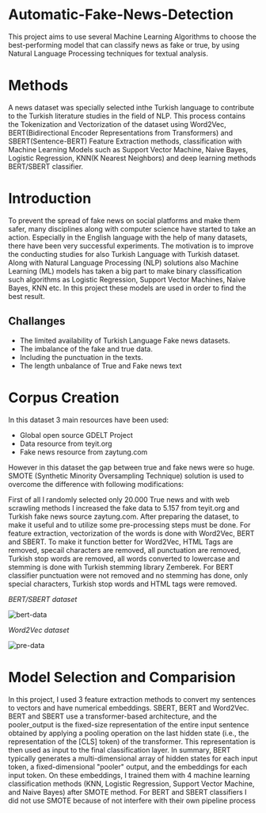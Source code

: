 # Automatic-Fake-News-Detection
This project aims to use several Machine Learning Algorithms to choose the best-performing model that can classify news as fake or true, by using Natural Language Processing techniques for textual analysis.

# Methods
A news dataset was specially selected inthe Turkish language to contribute to the Turkish 
literature studies in the field of NLP. This process contains the Tokenization and Vectorization
of the dataset using Word2Vec, BERT(Bidirectional Encoder Representations from Transformers) and
SBERT(Sentence-BERT) Feature Extraction methods, classification with Machine Learning Models such
as Support Vector Machine, Naive Bayes, Logistic Regression, KNN(K Nearest Neighbors) and deep 
learning methods BERT/SBERT classifier.

# Introduction
To prevent the spread of fake news on social platforms and make them safer, many
disciplines along with computer science have started to take an action. Especially in
the English language with the help of many datasets, there have been very successful
experiments. The motivation is to improve the conducting studies for also
Turkish Language with Turkish dataset. Along with Natural Language Processing
(NLP) solutions also Machine Learning (ML) models has taken a big part to make
binary classification such algorithms as Logistic Regression, Support Vector Machines,
Naive Bayes, KNN etc. In this project these models are used in order to find the best
result.

## Challanges

* The limited availability of Turkish Language Fake news datasets.
* The imbalance of the fake and true data.
* Including the punctuation in the texts.
* The length unbalance of True and Fake news text

# Corpus Creation
In this dataset 3 main resources have been used:

* Global open source GDELT Project
* Data resource from teyit.org
* Fake news resource from zaytung.com

However in this dataset the gap between true and fake news were so huge. SMOTE (Synthetic
Minority Oversampling Technique) solution is used to overcome the difference with following 
modifications: 

First of all I randomly selected only 20.000 True news
and with web scrawling methods I increased the fake data to 5.157 from teyit.org and
Turkish fake news source zaytung.com. After preparing the dataset, to make it useful and to utilize some pre-processing
steps must be done. For feature extraction, vectorization of the words is done with
Word2Vec, BERT and SBERT. To make it function better for Word2Vec, HTML Tags
are removed, specail characters are removed, all punctuation are removed, Turkish
stop words are removed, all words converted to lowercase and stemming is done with
Turkish stemming library Zemberek. For BERT classifier punctuation were not
removed and no stemming has done, only special characters, Turkish stop words and
HTML tags were removed. 

_BERT/SBERT dataset_

![bert-data](https://user-images.githubusercontent.com/56762763/215285055-687eb4e3-da2b-439b-aa29-db53d30b078a.png "BERT/SBERT dataset")

_Word2Vec dataset_

![pre-data](https://user-images.githubusercontent.com/56762763/215285148-7e5da3a6-71cd-47a8-8f26-aad4ec9a4641.png)

# Model Selection and Comparision

In this project, I used 3 feature extraction methods to convert my sentences to vectors
and have numerical embeddings. SBERT, BERT and Word2Vec. BERT and SBERT use a
transformer-based architecture, and the pooler_output is the fixed-size representation
of the entire input sentence obtained by applying a pooling operation on the last
hidden state (i.e., the representation of the [CLS] token) of the transformer. This
representation is then used as input to the final classification layer. In summary, BERT
typically generates a multi-dimensional array of hidden states for each input token, a
fixed-dimensional "pooler" output, and the embeddings for each input token.
On these embeddings, I trained them with 4 machine learning classification methods
(KNN, Logistic Regression, Support Vector Machine, and Naive Bayes) after SMOTE
method. For BERT and SBERT classifiers I did not use SMOTE because of not interfere
with their own pipeline process
